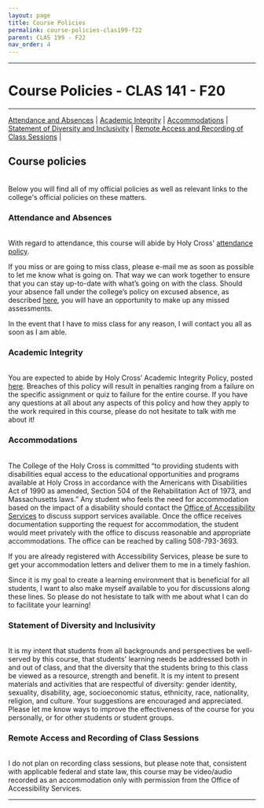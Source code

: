 ```yaml
---
layout: page
title: Course Policies
permalink: course-policies-clas199-f22
parent: CLAS 199 - F22
nav_order: 4
---
```

***

# Course Policies - CLAS 141 - F20

***

[Attendance and Absences](#attendance-and-absences) \| [Academic Integrity](#academic-integrity) \| [Accommodations](#accommodations) \| [Statement of Diversity and Inclusivity](#statement-of-diversity-and-inclusivity) \| [Remote Access and Recording of Class Sessions](#remote-access-and-recording-of-class-sessions) \|

## Course policies
&nbsp;  
Below you will find all of my official policies as well as relevant links to the college's official policies on these matters.

### Attendance and Absences
&nbsp;  
With regard to attendance, this course will abide by Holy Cross' [attendance policy](https://catalog.holycross.edu/requirements-policies/academic-policies/#coursepoliciestext). 

If you miss or are going to miss class, please e-mail me as soon as possible to let me know what is going on. That way we can work together to ensure that you can stay up-to-date with what’s going on with the class. Should your absence fall under the college’s policy on excused absence, as described [here](https://catalog.holycross.edu/requirements-policies/academic-policies/#coursepoliciestext), you will have an opportunity to make up any missed assessments.

In the event that I have to miss class for any reason, I will contact you all as soon as I am able.

### Academic Integrity
&nbsp;  
You are expected to abide by Holy Cross’ Academic Integrity Policy, posted [here](https://catalog.holycross.edu/requirements-policies/academic-policies/#academicintegritytext). Breaches of this policy will result in penalties ranging from a failure on the specific assignment or quiz to failure for the entire course. If you have any questions at all about any aspects of this policy and how they apply to the work required in this course, please do not hesitate to talk with me about it!

### Accommodations
&nbsp;  
The College of the Holy Cross is committed “to providing students with disabilities equal access to the educational opportunities and programs available at Holy Cross in accordance with the Americans with Disabilities Act of 1990 as amended, Section 504 of the Rehabilitation Act of 1973, and Massachusetts laws.” Any student who feels the need for accommodation based on the impact of a disability should contact the [Office of Accessibility Services](https://www.holycross.edu/health-wellness-and-access/office-accessibility-services) to discuss support services available. Once the office receives documentation supporting the request for accommodation, the student would meet
privately with the office to discuss reasonable and appropriate accommodations. The office can be reached by calling 508-793-3693.

If you are already registered with Accessibility Services, please be sure to get your accommodation letters and deliver them to me in a timely fashion. 

Since it is my goal to create a learning environment that is beneficial for all students, I want to also make myself available to you for discussions along these lines. So please do not hesistate to talk with me about what I can do to facilitate your learning!  

### Statement of Diversity and Inclusivity
&nbsp;  
It is my intent that students from all backgrounds and perspectives be well-served by this course, that students' learning needs be addressed both in and out of class, and that the diversity that the students bring to this class be viewed as a resource, strength and benefit. It is my intent to present materials and activities that are respectful of diversity: gender identity, sexuality, disability, age, socioeconomic status, ethnicity, race, nationality, religion, and culture. Your suggestions are encouraged and appreciated. Please let me know ways to improve the effectiveness of the course for you personally, or for other students or student groups.

### Remote Access and Recording of Class Sessions
&nbsp;  
I do not plan on recording class sessions, but please note that, consistent with applicable federal and state law, this course may
be video/audio recorded as an accommodation only with permission from the Office of Accessibility Services.

***

